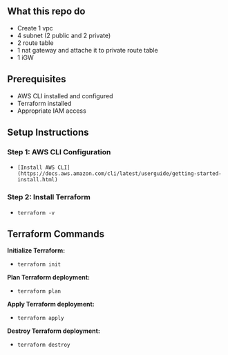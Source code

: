## What this repo do
- Create 1 vpc
- 4 subnet (2 public and 2 private)
- 2 route table
- 1 nat gateway and attache it to private route table
- 1 iGW

## Prerequisites

- AWS CLI installed and configured
- Terraform installed
- Appropriate IAM access

## Setup Instructions

### Step 1: AWS CLI Configuration
- `[Install AWS CLI](https://docs.aws.amazon.com/cli/latest/userguide/getting-started-install.html)`
   
### Step 2: Install Terraform
- `terraform -v`

## Terraform Commands
**Initialize Terraform:**
- `terraform init`

**Plan Terraform deployment:**
- `terraform plan`

**Apply Terraform deployment:**
- `terraform apply`

**Destroy Terraform deployment:**
- `terraform destroy`
